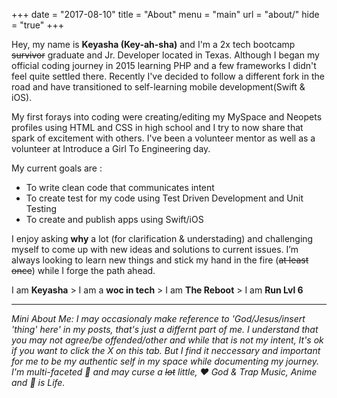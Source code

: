 +++
date = "2017-08-10"
title = "About"
menu = "main"
url = "about/"
hide = "true"
+++

Hey, my name is **Keyasha (Key-ah-sha)** and I'm a 2x tech bootcamp ~~survivor~~ graduate and Jr. Developer located in Texas. Although I began my official coding journey in 2015 learning PHP and a few frameworks I didn't feel quite settled there. Recently I've decided to follow a different fork in the road and have transitioned to self-learning mobile development(Swift & iOS).

My first forays into coding were creating/editing my MySpace and Neopets profiles using HTML and CSS in high school and I try to now share that spark of excitement with others. I've been a volunteer mentor as well as a volunteer at Introduce a Girl To Engineering day.

My current goals are :

* To write clean code that communicates intent
* To create test for my code using Test Driven Development and Unit Testing
* To create and publish apps using Swift/iOS

 I enjoy asking **why** a lot (for clarification & understading) and challenging myself to come up with new ideas and solutions to current issues. I’m always looking to learn new things and stick my hand in the fire (~~at least once~~) while I forge the path ahead.

I am **Keyasha** > I am a **woc in tech** > I am **The Reboot** > I am **Run Lvl 6**

---
*Mini About Me:
I may occasionaly make reference to 'God/Jesus/insert 'thing' here' in my posts, that's just a differnt part of me. I understand that you may not agree/be offended/other and while that is not my intent, It's ok if you want to click the X on this tab. But I find it neccessary and important for me to be my authentic self in my space while documenting my journey. I'm multi-faceted 💎 and may curse a ~~lot~~ little, ❤️ God & Trap Music, Anime and 🏀 is Life.*




